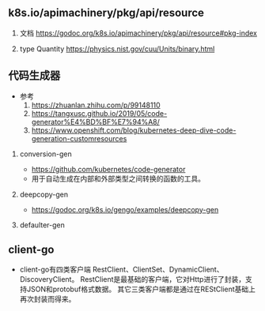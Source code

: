 ## k8s.io/apimachinery/pkg/api/resource
1. 文档 
https://godoc.org/k8s.io/apimachinery/pkg/api/resource#pkg-index

2. type Quantity
https://physics.nist.gov/cuu/Units/binary.html


## 代码生成器
- 参考  
    1. https://zhuanlan.zhihu.com/p/99148110 
    2. https://tangxusc.github.io/2019/05/code-generator%E4%BD%BF%E7%94%A8/
    3. https://www.openshift.com/blog/kubernetes-deep-dive-code-generation-customresources
1. conversion-gen   
    - https://github.com/kubernetes/code-generator
    - 用于自动生成在内部和外部类型之间转换的函数的工具。
2. deepcopy-gen
    - https://godoc.org/k8s.io/gengo/examples/deepcopy-gen

3. defaulter-gen

## client-go
- client-go有四类客户端 
    RestClient、ClientSet、DynamicClient、DiscoveryClient。
    RestClient是最基础的客户端，它对Http进行了封装，支持JSON和protobuf格式数据。
    其它三类客户端都是通过在REStClient基础上再次封装而得来。